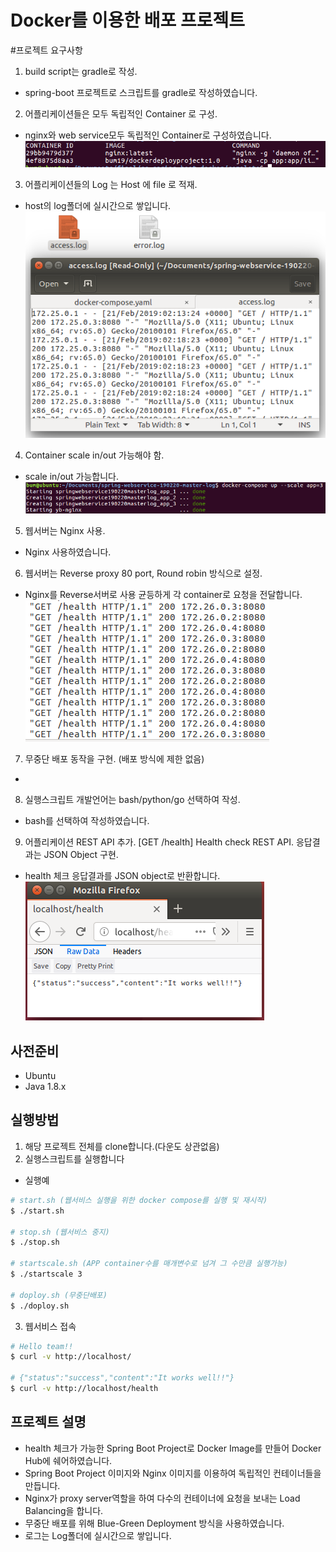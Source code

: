 # Docker를 이용한 배포 프로젝트

#프로젝트 요구사항
1. build script는 gradle로 작성.
- spring-boot 프로젝트로 스크립트를 gradle로 작성하였습니다.

2. 어플리케이션들은 모두 독립적인 Container 로 구성.
- nginx와 web service모두 독립적인 Container로 구성하였습니다.
![1-2](./src/main/resources/images/1-2.png)
3. 어플리케이션들의 Log 는 Host 에 file 로 적재.
- host의 log폴더에 실시간으로 쌓입니다.
![1-3](./src/main/resources/images/1-3.png)
4. Container scale in/out 가능해야 함.
- scale in/out 가능합니다.
![1-4](./src/main/resources/images/1-4.png)
5. 웹서버는 Nginx 사용.
- Nginx 사용하였습니다.

6. 웹서버는 Reverse proxy 80 port, Round robin 방식으로 설정.
- Nginx를 Reverse서버로 사용 균등하게 각 container로 요청을 전달합니다.
![1-6](./src/main/resources/images/1-6.png)
7. 무중단 배포 동작을 구현. (배포 방식에 제한 없음)
- 

8. 실행스크립트 개발언어는 bash/python/go 선택하여 작성.
- bash를 선택하여 작성하였습니다.

9. 어플리케이션 REST API 추가. [GET /health] Health check REST API. 응답결과는 JSON Object 구현.
- health 체크 응답결과를 JSON object로 반환합니다.
![1-9](./src/main/resources/images/1-9.png)

## 사전준비
- Ubuntu
- Java 1.8.x

## 실행방법
1. 해당 프로젝트 전체를 clone합니다.(다운도 상관없음)
2. 실행스크립트를 실행합니다

- 실행예
``` bash
# start.sh (웹서비스 실행을 위한 docker compose를 실행 및 재시작)
$ ./start.sh

# stop.sh (웹서비스 중지)
$ ./stop.sh 

# startscale.sh (APP container수를 매개변수로 넘겨 그 수만큼 실행가능)
$ ./startscale 3

# doploy.sh (무중단배포)
$ ./doploy.sh 
```

3. 웹서비스 접속
``` bash
# Hello team!!
$ curl -v http://localhost/

# {"status":"success","content":"It works well!!"}
$ curl -v http://localhost/health
```

## 프로젝트 설명
- health 체크가 가능한 Spring Boot Project로 Docker Image를 만들어 Docker Hub에 쉐어하였습니다.
- Spring Boot Project 이미지와 Nginx 이미지를 이용하여 독립적인 컨테이너들을 만듭니다.
- Nginx가 proxy server역할을 하여 다수의 컨테이너에 요청을 보내는 Load Balancing을 합니다.
- 무중단 배포를 위해 Blue-Green Deployment 방식을 사용하였습니다.
- 로그는 Log폴더에 실시간으로 쌓입니다.






